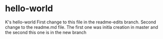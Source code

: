 # hello-world
K's hello-world
First change to this file in the readme-edits branch. Second change to the readme.md file. The first one was initla creation in master and the second this one is in the new branch
